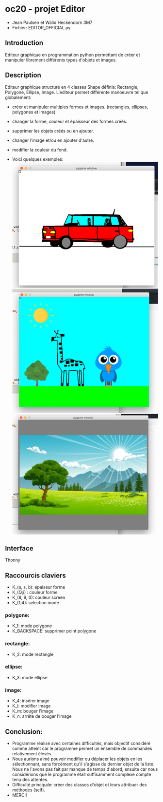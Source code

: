 # oc20 - projet Editor
- Jean Paulsen et Walid Heckendorn 3M7
- Fichier: EDITOR_OFFICIAL.py

## Introduction

Editeur graphique en programmation python permettant de créer et manipuler librement différents types d'objets et images. 

## Description
Editeur graphique structuré en 4 classes Shape définis: Rectangle, Polygone, Ellipse, Image.
L'editeur permet différente manoeuvre tel que globalement:

- créer et manipuler multiples formes et images. (rectangles, ellipses, polygones et images)
- changer la forme, couleur et épaisseur des formes créés.
- supprimer les objets créés ou en ajouter.
- changer l'image et/ou en ajouter d'autre.
- modifier la couleur du fond.

- Voici quelques exemples:
![Below sleeping surface](img/redcar.jpeg)
![Below sleeping surface](img/savanne.jpeg)
![Below sleeping surface](img/paysage.jpeg)
## Interface
Thonny 

## Raccourcis claviers
- K_(a, s, b): épaiseur forme
- K_(Q;i) : couleur forme
- K_(8, 9, 0): couleur screen
- K_(1;4): selection mode
### polygone: 
- K_1: mode polygone
- K_BACKSPACE: supprimer point polygone
### rectangle:
- K_2: mode rectangle
### ellipse:
- K_3: mode ellipse
### image:
- K_4: insérer image
- K_l: modifier image
- K_m: bouger l'image
- K_n: arrête de bouger l'image

## Conclusion:
- Programme réalisé avec certaines difficultés, mais objectif considéré comme atteint car le programme 
permet un ensemble de commandes relativement élevés. 
- Nous aurions aimé pouvoir modifier ou déplacer les objets en les sélectionnant, sans forcément qu'il
s'agisse du dernier objet de la liste. Nous ne l'avons pas fait par manque de temps d'abord, ensuite 
car nous considérions que le programme était suffisamment complexe compte tenu des attentes.
- Difficulté principale: créer des classes d'objet et leurs attribuer des méthodes (self).
- MERCI!

